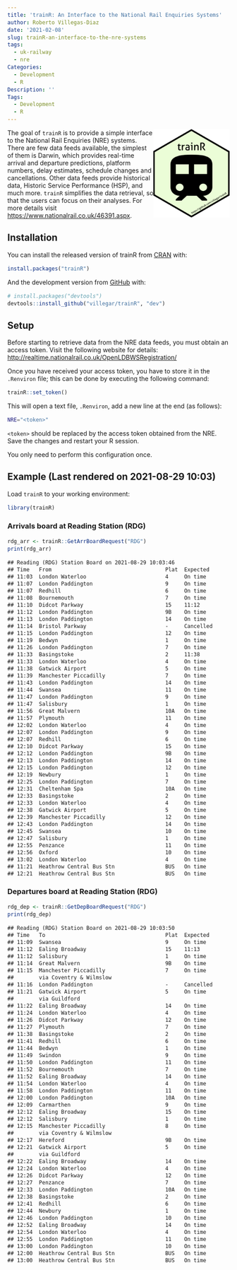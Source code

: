 ```yaml
---
title: 'trainR: An Interface to the National Rail Enquiries Systems'
author: Roberto Villegas-Diaz
date: '2021-02-08'
slug: trainR-an-interface-to-the-nre-systems
tags:
  - uk-railway
  - nre
Categories:
  - Development
  - R
Description: ''
Tags:
  - Development
  - R
---
```


<img src="https://raw.githubusercontent.com/villegar/trainR/main/inst/images/logo.png" alt="logo" align="right" height=200px/>

The goal of `trainR` is to provide a simple interface to the 
National Rail Enquiries (NRE) systems. There are few data feeds 
available, the simplest of them is Darwin, which provides real-time 
arrival and departure predictions, platform numbers, delay estimates, 
schedule changes and cancellations. Other data feeds provide historical 
data, Historic Service Performance (HSP), and much more. `trainR` 
simplifies the data retrieval, so that the users can focus on their 
analyses. For more details visit 
https://www.nationalrail.co.uk/46391.aspx.

## Installation

You can install the released version of trainR from [CRAN](https://CRAN.R-project.org) with:

``` r
install.packages("trainR")
```

And the development version from [GitHub](https://github.com/) with:

``` r
# install.packages("devtools")
devtools::install_github("villegar/trainR", "dev")
```

## Setup
Before starting to retrieve data from the NRE data feeds, you must obtain an access token. 
Visit the following website for details: http://realtime.nationalrail.co.uk/OpenLDBWSRegistration/

Once you have received your access token, you have to store it in the `.Renviron` file; this can be 
done by executing the following command:


```r
trainR::set_token()
```

This will open a text file, `.Renviron`, add a new line at the end (as follows):

```bash
NRE="<token>"
```

`<token>` should be replaced by the access token obtained from the NRE. Save the changes and restart 
your R session.

You only need to perform this configuration once.

## Example (Last rendered on 2021-08-29 10:03)

Load `trainR` to your working environment:

```r
library(trainR)
```

### Arrivals board at Reading Station (RDG)


```r
rdg_arr <- trainR::GetArrBoardRequest("RDG")
print(rdg_arr)
```

```
## Reading (RDG) Station Board on 2021-08-29 10:03:46
## Time   From                                    Plat  Expected
## 11:03  London Waterloo                         4     On time
## 11:07  London Paddington                       9     On time
## 11:07  Redhill                                 6     On time
## 11:08  Bournemouth                             7     On time
## 11:10  Didcot Parkway                          15    11:12
## 11:12  London Paddington                       9B    On time
## 11:13  London Paddington                       14    On time
## 11:14  Bristol Parkway                         -     Cancelled
## 11:15  London Paddington                       12    On time
## 11:19  Bedwyn                                  1     On time
## 11:26  London Paddington                       7     On time
## 11:33  Basingstoke                             2     11:38
## 11:33  London Waterloo                         4     On time
## 11:38  Gatwick Airport                         5     On time
## 11:39  Manchester Piccadilly                   7     On time
## 11:43  London Paddington                       14    On time
## 11:44  Swansea                                 11    On time
## 11:47  London Paddington                       9     On time
## 11:47  Salisbury                               1     On time
## 11:56  Great Malvern                           10A   On time
## 11:57  Plymouth                                11    On time
## 12:02  London Waterloo                         4     On time
## 12:07  London Paddington                       9     On time
## 12:07  Redhill                                 6     On time
## 12:10  Didcot Parkway                          15    On time
## 12:12  London Paddington                       9B    On time
## 12:13  London Paddington                       14    On time
## 12:15  London Paddington                       12    On time
## 12:19  Newbury                                 1     On time
## 12:25  London Paddington                       7     On time
## 12:31  Cheltenham Spa                          10A   On time
## 12:33  Basingstoke                             2     On time
## 12:33  London Waterloo                         4     On time
## 12:38  Gatwick Airport                         5     On time
## 12:39  Manchester Piccadilly                   12    On time
## 12:43  London Paddington                       14    On time
## 12:45  Swansea                                 10    On time
## 12:47  Salisbury                               1     On time
## 12:55  Penzance                                11    On time
## 12:56  Oxford                                  10    On time
## 13:02  London Waterloo                         4     On time
## 11:21  Heathrow Central Bus Stn                BUS   On time
## 12:21  Heathrow Central Bus Stn                BUS   On time
```

### Departures board at Reading Station (RDG)


```r
rdg_dep <- trainR::GetDepBoardRequest("RDG")
print(rdg_dep)
```

```
## Reading (RDG) Station Board on 2021-08-29 10:03:50
## Time   To                                      Plat  Expected
## 11:09  Swansea                                 9     On time
## 11:12  Ealing Broadway                         15    11:13
## 11:12  Salisbury                               1     On time
## 11:14  Great Malvern                           9B    On time
## 11:15  Manchester Piccadilly                   7     On time
##        via Coventry & Wilmslow                 
## 11:16  London Paddington                       -     Cancelled
## 11:21  Gatwick Airport                         5     On time
##        via Guildford                           
## 11:22  Ealing Broadway                         14    On time
## 11:24  London Waterloo                         4     On time
## 11:26  Didcot Parkway                          12    On time
## 11:27  Plymouth                                7     On time
## 11:38  Basingstoke                             2     On time
## 11:41  Redhill                                 6     On time
## 11:44  Bedwyn                                  1     On time
## 11:49  Swindon                                 9     On time
## 11:50  London Paddington                       11    On time
## 11:52  Bournemouth                             7     On time
## 11:52  Ealing Broadway                         14    On time
## 11:54  London Waterloo                         4     On time
## 11:58  London Paddington                       11    On time
## 12:00  London Paddington                       10A   On time
## 12:09  Carmarthen                              9     On time
## 12:12  Ealing Broadway                         15    On time
## 12:12  Salisbury                               1     On time
## 12:15  Manchester Piccadilly                   8     On time
##        via Coventry & Wilmslow                 
## 12:17  Hereford                                9B    On time
## 12:21  Gatwick Airport                         5     On time
##        via Guildford                           
## 12:22  Ealing Broadway                         14    On time
## 12:24  London Waterloo                         4     On time
## 12:26  Didcot Parkway                          12    On time
## 12:27  Penzance                                7     On time
## 12:33  London Paddington                       10A   On time
## 12:38  Basingstoke                             2     On time
## 12:41  Redhill                                 6     On time
## 12:44  Newbury                                 1     On time
## 12:46  London Paddington                       10    On time
## 12:52  Ealing Broadway                         14    On time
## 12:54  London Waterloo                         4     On time
## 12:55  London Paddington                       11    On time
## 13:00  London Paddington                       10    On time
## 12:00  Heathrow Central Bus Stn                BUS   On time
## 13:00  Heathrow Central Bus Stn                BUS   On time
```
